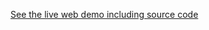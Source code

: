 [//]: # (This file was generated from: doc/template/example.mdt using the documentation_builder package on: 2023-09-11 15:38:10.863564.)
[See the live web demo including source code](https://domain-centric.github.io/responsive_layout_grid_demo_web)
